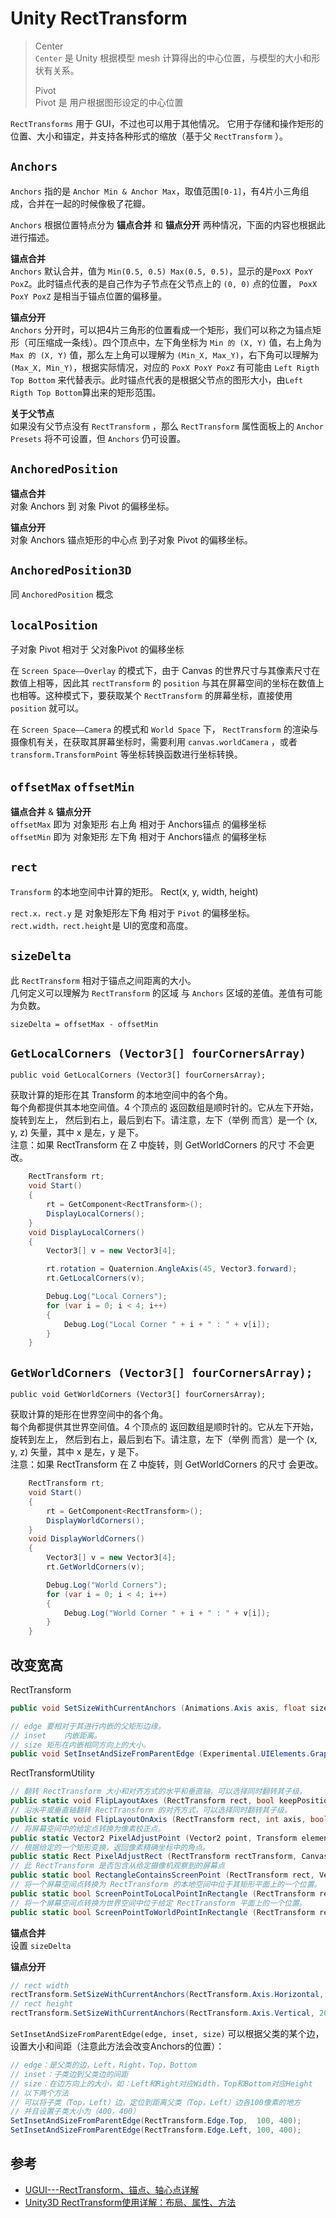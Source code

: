 # Unity RectTransform

> Center  
> `Center` 是 Unity 根据模型 mesh 计算得出的中心位置，与模型的大小和形状有关系。
>
> Pivot  
> Pivot 是 用户根据图形设定的中心位置


`RectTransforms` 用于 GUI，不过也可以用于其他情况。 它用于存储和操作矩形的位置、大小和锚定，并支持各种形式的缩放（基于父 `RectTransform` ）。

## `Anchors`

`Anchors` 指的是 `Anchor Min & Anchor Max`，取值范围`[0-1]`，有4片小三角组成，合并在一起的时候像极了花瓣。

`Anchors` 根据位置特点分为 **锚点合并** 和 **锚点分开** 两种情况，下面的内容也根据此进行描述。

**锚点合并**  
`Anchors` 默认合并，值为 `Min(0.5, 0.5) Max(0.5, 0.5)`，显示的是`PoxX PoxY PoxZ`。此时锚点代表的是自己作为子节点在父节点上的 `(0, 0)` 点的位置， `PoxX PoxY PoxZ` 是相当于锚点位置的偏移量。

**锚点分开**  
`Anchors` 分开时，可以把4片三角形的位置看成一个矩形，我们可以称之为锚点矩形（可压缩成一条线）。四个顶点中，左下角坐标为 `Min 的 (X, Y)` 值，右上角为` Max 的 (X, Y)` 值，那么左上角可以理解为 `(Min_X, Max_Y)`，右下角可以理解为 `(Max_X, Min_Y)`，根据实际情况，对应的 `PoxX PoxY PoxZ` 有可能由 `Left Rigth Top Bottom` 来代替表示。此时锚点代表的是根据父节点的图形大小，由`Left Rigth Top Bottom`算出来的矩形范围。


**关于父节点**  
如果没有父节点没有 `RectTransform` ，那么 `RectTransform` 属性面板上的 `Anchor Presets` 将不可设置，但 `Anchors` 仍可设置。


## `AnchoredPosition`

**锚点合并**   
对象 Anchors 到 对象 Pivot 的偏移坐标。

**锚点分开**  
对象 Anchors 锚点矩形的中心点 到子对象 Pivot 的偏移坐标。

## `AnchoredPosition3D`
同 `AnchoredPosition` 概念


## `localPosition`
子对象 Pivot 相对于 父对象Pivot 的偏移坐标

在 `Screen Space——Overlay` 的模式下，由于 Canvas 的世界尺寸与其像素尺寸在数值上相等，因此其 `rectTransform` 的 `position` 与其在屏幕空间的坐标在数值上也相等。这种模式下，要获取某个 `RectTransform` 的屏幕坐标，直接使用 `position` 就可以。

在 `Screen Space——Camera` 的模式和 `World Space` 下， `RectTransform` 的渲染与摄像机有关，在获取其屏幕坐标时，需要利用 `canvas.worldCamera` ，或者 `transform.TransformPoint` 等坐标转换函数进行坐标转换。


## `offsetMax` `offsetMin`
**锚点合并** & **锚点分开**  
`offsetMax` 即为 对象矩形 右上角 相对于 Anchors锚点 的偏移坐标   
`offsetMin` 即为 对象矩形 左下角 相对于 Anchors锚点 的偏移坐标

## `rect`
`Transform` 的本地空间中计算的矩形。
Rect(x, y, width, height)

`rect.x，rect.y` 是 对象矩形左下角 相对于 `Pivot` 的偏移坐标。  
`rect.width，rect.height`是 UI的宽度和高度。


## `sizeDelta`
此 `RectTransform` 相对于锚点之间距离的大小。  
几何定义可以理解为 `RectTransform` 的区域 与 `Anchors` 区域的差值。差值有可能为负数。

`sizeDelta = offsetMax - offsetMin`


## `GetLocalCorners (Vector3[] fourCornersArray)`

`public void GetLocalCorners (Vector3[] fourCornersArray);`

获取计算的矩形在其 Transform 的本地空间中的各个角。  
每个角都提供其本地空间值。4 个顶点的 返回数组是顺时针的。它从左下开始，旋转到左上， 然后到右上，最后到右下。请注意，左下（举例 而言）是一个 (x, y, z) 矢量，其中 x 是左，y 是下。  
注意：如果 RectTransform 在 Z 中旋转，则 GetWorldCorners 的尺寸 不会更改。

```c#
    RectTransform rt;
    void Start()
    {
        rt = GetComponent<RectTransform>();
        DisplayLocalCorners();
    }
    void DisplayLocalCorners()
    {
        Vector3[] v = new Vector3[4];

        rt.rotation = Quaternion.AngleAxis(45, Vector3.forward);
        rt.GetLocalCorners(v);

        Debug.Log("Local Corners");
        for (var i = 0; i < 4; i++)
        {
            Debug.Log("Local Corner " + i + " : " + v[i]);
        }
    }
```

## `GetWorldCorners (Vector3[] fourCornersArray);`

`public void GetWorldCorners (Vector3[] fourCornersArray);`

获取计算的矩形在世界空间中的各个角。  
每个角都提供其世界空间值。4 个顶点的 返回数组是顺时针的。它从左下开始，旋转到左上， 然后到右上，最后到右下。请注意，左下（举例 而言）是一个 (x, y, z) 矢量，其中 x 是左，y 是下。  
注意：如果 RectTransform 在 Z 中旋转，则 GetWorldCorners 的尺寸 会更改。

```c#
    RectTransform rt;
    void Start()
    {
        rt = GetComponent<RectTransform>();
        DisplayWorldCorners();
    }
    void DisplayWorldCorners()
    {
        Vector3[] v = new Vector3[4];
        rt.GetWorldCorners(v);

        Debug.Log("World Corners");
        for (var i = 0; i < 4; i++)
        {
            Debug.Log("World Corner " + i + " : " + v[i]);
        }
    }
```

## 改变宽高
RectTransform
```c#
public void SetSizeWithCurrentAnchors (Animations.Axis axis, float size);

// edge	要相对于其进行内嵌的父矩形边缘。
// inset	内嵌距离。
// size	矩形在内嵌相同方向上的大小。
public void SetInsetAndSizeFromParentEdge (Experimental.UIElements.GraphView.Edge edge, float inset, float size);
```

RectTransformUtility
```c#
// 翻转 RectTransform 大小和对齐方式的水平和垂直轴，可以选择同时翻转其子级。
public static void FlipLayoutAxes (RectTransform rect, bool keepPositioning, bool recursive);
// 沿水平或垂直轴翻转 RectTransform 的对齐方式，可以选择同时翻转其子级。
public static void FlipLayoutOnAxis (RectTransform rect, int axis, bool keepPositioning, bool recursive);
// 将屏幕空间中的给定点转换为像素校正点。
public static Vector2 PixelAdjustPoint (Vector2 point, Transform elementTransform, Canvas canvas);
// 根据给定的一个矩形变换，返回像素精确坐标中的角点。
public static Rect PixelAdjustRect (RectTransform rectTransform, Canvas canvas);
// 此 RectTransform 是否包含从给定摄像机观察到的屏幕点
public static bool RectangleContainsScreenPoint (RectTransform rect, Vector2 screenPoint, Camera cam);
// 将一个屏幕空间点转换为 RectTransform 的本地空间中位于其矩形平面上的一个位置。
public static bool ScreenPointToLocalPointInRectangle (RectTransform rect, Vector2 screenPoint, Camera cam, out Vector2 localPoint);
// 将一个屏幕空间点转换为世界空间中位于给定 RectTransform 平面上的一个位置。
public static bool ScreenPointToWorldPointInRectangle (RectTransform rect, Vector2 screenPoint, Camera cam, out Vector3 worldPoint);
```

**锚点合并**  
设置 `sizeDelta`

**锚点分开**  
```c#
// rect width
rectTransform.SetSizeWithCurrentAnchors(RectTransform.Axis.Horizontal, 200);
// rect height
rectTransform.SetSizeWithCurrentAnchors(RectTransform.Axis.Vertical, 200);
```

`SetInsetAndSizeFromParentEdge(edge, inset, size)`
可以根据父类的某个边，设置大小和间距（注意此方法会改变Anchors的位置）：

```c#
// edge：是父类的边，Left，Right，Top，Bottom
// inset：子类边到父类边的间距
// size：在边方向上的大小，如：Left和Right对应Width，Top和Bottom对应Height
// 以下两个方法
// 可以将子类（Top，Left）边，定位到距离父类（Top，Left）边各100像素的地方
// 并且设置子类大小为（400，400）
SetInsetAndSizeFromParentEdge(RectTransform.Edge.Top,  100, 400);
SetInsetAndSizeFromParentEdge(RectTransform.Edge.Left, 100, 400);
```

## 参考

* [UGUI---RectTransform、锚点、轴心点详解](https://www.cnblogs.com/Fflyqaq/p/12714387.html)
* [Unity3D RectTransform使用详解：布局、属性、方法](https://zhuanlan.zhihu.com/p/139252379)
